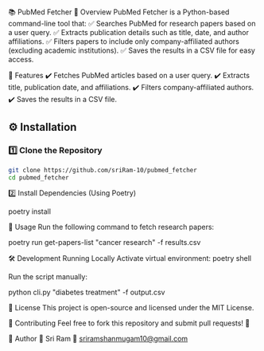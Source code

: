 📚 PubMed Fetcher
🚀 Overview
PubMed Fetcher is a Python-based command-line tool that:
✅ Searches PubMed for research papers based on a user query.
✅ Extracts publication details such as title, date, and author affiliations.
✅ Filters papers to include only company-affiliated authors (excluding academic institutions).
✅ Saves the results in a CSV file for easy access.

📌 Features
✔️ Fetches PubMed articles based on a user query.
✔️ Extracts title, publication date, and affiliations.
✔️ Filters company-affiliated authors.
✔️ Saves the results in a CSV file.

## ⚙️ Installation

### **1️⃣ Clone the Repository**

```sh
git clone https://github.com/sriRam-10/pubmed_fetcher
cd pubmed_fetcher

```

2️⃣ Install Dependencies (Using Poetry)

poetry install

📜 Usage
Run the following command to fetch research papers:

poetry run get-papers-list "cancer research" -f results.csv

🛠️ Development
Running Locally
Activate virtual environment:
poetry shell

Run the script manually:

python cli.py "diabetes treatment" -f output.csv

📜 License
This project is open-source and licensed under the MIT License.

🤝 Contributing
Feel free to fork this repository and submit pull requests! 🚀

📝 Author
👤 Sri Ram
📧 sriramshanmugam10@gmail.com
